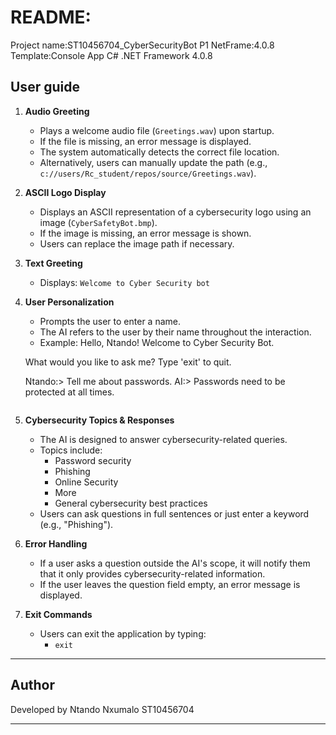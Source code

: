# README:
 Project name:ST10456704_CyberSecurityBot P1
 NetFrame:4.0.8
Template:Console App C# .NET Framework 4.0.8

## User guide
1. **Audio Greeting**
   - Plays a welcome audio file (`Greetings.wav`) upon startup.
   - If the file is missing, an error message is displayed.
   - The system automatically detects the correct file location.
   - Alternatively, users can manually update the path (e.g., `c://users/Rc_student/repos/source/Greetings.wav`).

2. **ASCII Logo Display**
   - Displays an ASCII representation of a cybersecurity logo using an image (`CyberSafetyBot.bmp`).
   - If the image is missing, an error message is shown.
   - Users can replace the image path if necessary.

3. **Text Greeting**
   - Displays: `Welcome to Cyber Security bot `

4. **User Personalization**
   - Prompts the user to enter a name.
   - The AI refers to the user by their name throughout the interaction.
   - Example:
     Hello, Ntando! Welcome to Cyber Security Bot.

    What would you like to ask me?
    Type 'exit' to quit.
      
     Ntando:> Tell me about passwords.
     AI:> Passwords need to be protected at all times.
     ```

5. **Cybersecurity Topics & Responses**
   - The AI is designed to answer cybersecurity-related queries.
   - Topics include:
     - Password security
     - Phishing
     - Online Security
     - More
     - General cybersecurity best practices
   - Users can ask questions in full sentences or just enter a keyword (e.g., "Phishing").

6. **Error Handling**
   - If a user asks a question outside the AI's scope, it will notify them that it only provides cybersecurity-related information.
   - If the user leaves the question field empty, an error message is displayed.

7. **Exit Commands**
   - Users can exit the application by typing:
     - `exit`


---

## Author
Developed by Ntando Nxumalo
ST10456704

---



